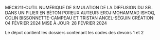 MEC8211-OUTIL NUMÉRIQUE DE SIMULATION DE LA DIFFUSION DU SEL DANS UN PILIER EN BÉTON POREUX
AUTEUR: EROJ MOHAMMAD ISHOQ, COLIN BISSONNETTE-CAMPEAU ET TRISTAN ANCEL-SÉGUIN
CRÉATION: 04 FÉVRIER 2024
MISE À JOUR: 28 FÉVRIER 2024

Le dépot contient les dossiers contenant les codes des devoirs 1 et 2
